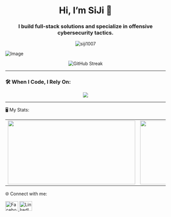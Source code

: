 
 <h1 align="center">Hi, I’m SiJi 👋</h1>
  <h3 align="center">I build full-stack solutions and specialize in offensive cybersecurity tactics.</h3>
  
  <!-- Profile Views -->
  <p align="center">
    <img src="https://komarev.com/ghpvc/?username=siji1007&label=Profile%20views&color=0e75b6&style=flat" alt="siji1007" />
  </p>

  
 ![Image]([https://res.cloudinary.com/dz5nz06an/image/upload/v1749475052/GIT_je6dmv.png](https://asset.cloudinary.com/dz5nz06an/76b72c4b757cd21954f2a8c0442eed2a))
  
  
  <p align="center">
    <img src="https://github-readme-streak-stats.herokuapp.com/?user=siji1007&theme=default&background=c69145&ring=87801&fire=87801&currStreakLabel=1c1204&currStreakNum=1c1204&sideNums=1c1204&sideLabels=1c1204&dates=1c1204" alt="GitHub Streak" />
  </p>
  
  

  ---
  
  <!-- Tools -->
  ### 🛠️ When I Code, I Rely On:
  <p align="center">
    <img src="https://skillicons.dev/icons?i=html,css,javascript,bootstrap,tailwind,typescript,react,java,python,php,django,flask,dotnet,c,cpp,csharp,oracle,mysql,sqlite,mongodb,git,github,docker,figma,vscode," />
  </p>
  
  ---
  
 🖥️ My Stats:
  
  <p align="center">
    <table align="center">
      <tr>
        <td>
          <img src="https://github-readme-stats.vercel.app/api?username=siji1007&show_icons=true&theme=default&card_width=400" width="400" height="200" />
        </td>
        <td>
          <img src="https://github-readme-stats.vercel.app/api/top-langs/?username=siji1007&layout=compact&theme=default&card_width=400" width="400" height="200" />
        </td>
      </tr>
    </table>
  </p>

🌐 Connect with me:
<p align="left">
  <a href="https://www.facebook.com/sijayszzz/" target="_blank">
    <img src="https://raw.githubusercontent.com/rahuldkjain/github-profile-readme-generator/master/src/images/icons/Social/facebook.svg" alt="Facebook" height="30" width="40" />
  </a>
  
  <!-- LinkedIn -->
  <a href="https://www.linkedin.com/in/christian-john-ibanez-0a3a03325/" target="_blank">
    <img src="https://raw.githubusercontent.com/rahuldkjain/github-profile-readme-generator/master/src/images/icons/Social/linked-in-alt.svg" alt="LinkedIn" height="30" width="40"      />
  </a>


</p>




